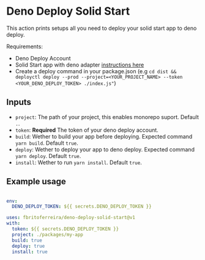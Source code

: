 # Deno Deploy Solid Start

This action prints setups all you need to deploy your solid start app to deno deploy.

Requirements:
- Deno Deploy Account
- Solid Start app with deno adapter [instructions here](https://github.com/solidjs/solid-start/tree/main/packages/start-deno)
- Create a deploy command in your package.json (e.g `cd dist && deployctl deploy --prod --project=<YOUR_PROJECT_NAME> --token <YOUR_DENO_DEPLOY_TOKEN> ./index.js"`)


## Inputs
 - `project`: The path of your project, this enables monorepo suport. Default `.`.
 - `token`: **Required** The token of your deno deploy account.
 - `build`: Wether to build your app before deploying. Expected command `yarn build`. Default `true`.
 - `deploy`: Wether to deploy your app to deno deploy. Expected command `yarn deploy`. Default `true`.
 - `install`: Wether to run `yarn install`. Default `true`.

## Example usage
```yaml

env:
  DENO_DEPLOY_TOKEN: ${{ secrets.DENO_DEPLOY_TOKEN }}

uses: fbritoferreira/deno-deploy-solid-start@v1
with:
  token: ${{ secrets.DENO_DEPLOY_TOKEN }}
  project: ./packages/my-app
  build: true
  deploy: true
  install: true
```